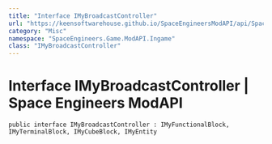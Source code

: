 ```yaml
---
title: "Interface IMyBroadcastController"
url: "https://keensoftwarehouse.github.io/SpaceEngineersModAPI/api/SpaceEngineers.Game.ModAPI.Ingame.IMyBroadcastController.html"
category: "Misc"
namespace: "SpaceEngineers.Game.ModAPI.Ingame"
class: "IMyBroadcastController"
---
```


# Interface IMyBroadcastController | Space Engineers ModAPI

```
public interface IMyBroadcastController : IMyFunctionalBlock, IMyTerminalBlock, IMyCubeBlock, IMyEntity
```